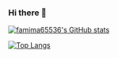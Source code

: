 ### Hi there 👋
[![famima65536's GitHub stats](https://github-readme-stats.vercel.app/api?username=famima65536)](https://github.com/anuraghazra/github-readme-stats)

[![Top Langs](https://github-readme-stats.vercel.app/api/top-langs/?username=famima65536&layout=compact)](https://github.com/anuraghazra/github-readme-stats)

<!--
**famima65536/famima65536** is a ✨ _special_ ✨ repository because its `README.md` (this file) appears on your GitHub profile.

Here are some ideas to get you started:

- 🔭 I’m currently working on ...
- 🌱 I’m currently learning ...
- 👯 I’m looking to collaborate on ...
- 🤔 I’m looking for help with ...
- 💬 Ask me about ...
- 📫 How to reach me: ...
- 😄 Pronouns: ...
- ⚡ Fun fact: ...
-->
